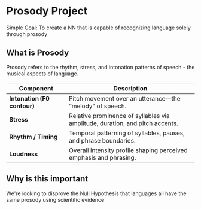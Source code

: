 # Prosody Project
Simple Goal: To create a NN that is capable of recognizing language solely through prosody 

## What is Prosody
Prosody refers to the rhythm, stress, and intonation patterns of speech - the musical aspects of language. 

| Component | Description |
|-----------|-------------|
| **Intonation (F0 contour)** | Pitch movement over an utterance—the “melody” of speech. |
| **Stress** | Relative prominence of syllables via amplitude, duration, and pitch accents. |
| **Rhythm / Timing** | Temporal patterning of syllables, pauses, and phrase boundaries. |
| **Loudness** | Overall intensity profile shaping perceived emphasis and phrasing. |


## Why is this important
We're looking to disprove the Null Hypothesis that languages all have the same prosody using scientific evidence 

